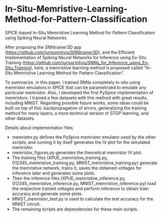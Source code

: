 # In-Situ-Memristive-Learning-Method-for-Pattern-Classification
SPICE-based In-Situ Memristive Learning Method for Pattern Classification using Spiking Neural Networks

After proposing the SNNtrainer3D app (https://github.com/jurjsorinliviu/SNNtrainer3D), and the Efficient Implementation of Spiking Neural Networks for Inference using Ex-Situ Training (https://github.com/jurjsorinliviu/SNNs_for_Inference_using_Ex-Situ_Training), here, a memristive learning method is proposed called "In-Situ Memristive Learning Method for Pattern Classification".

To summarize, in this paper, I trained SNNs completely in-situ using memristor emulators in SPICE that can be parametrized to emulate any particular memristor. Also, I developed the first PySpice implementation of memristors. I trained a few datasets with this method with great results, including MNIST. Regarding possible future works, some ideas could be built on top of this: backpropagation of errors, generalizing the training method for many layers, a more technical version of STDP learning, and other datasets.

Details about implementation files:
- memristor.py defines the PySpice memristor emulator used by the other scripts, and running it by itself generates the IV plot for the simulated memristor.
- memristor_figures.py generates the theoretical memristor IV plot.
- The training files (XPUE_memristive_training.py, 012345_memristive_training.py, MNIST_memristive_training.py) generate the memristive network, trains it, saves the obtained voltages for inference later and generates some plots.
- Then the inference files (XPUE_memristive_inference.py, 012345_memristive_inference.py, MNIST_memristive_inference.py) load the respective trained voltages and perform inference to obtain train accuracy and generate some plots.
- MNIST_memristor_test.py is used to calculate the test accuracy for the MNIST circuit.
- The remaining scripts are dependencies for these main scripts.
